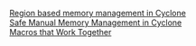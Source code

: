 [Region based memory management in Cyclone](http://209.68.42.137/ucsd-pages/Courses/cse227.w03/handouts/cyclone-regions.pdf)  
[Safe Manual Memory Management in Cyclone](http://www.cs.umd.edu/projects/PL/cyclone/scp.pdf)  
[Macros that Work Together](https://www.cs.utah.edu/plt/publications/jfp12-draft-fcdf.pdf)
